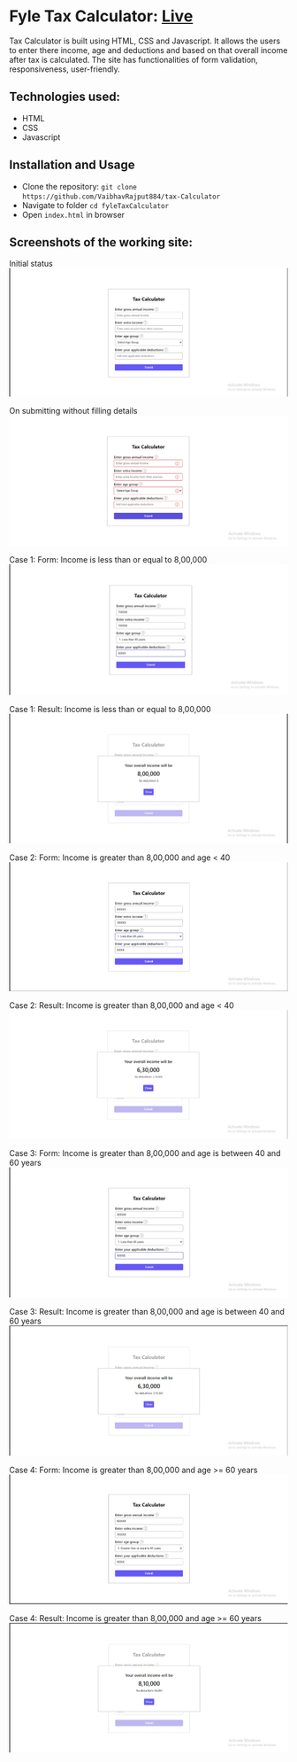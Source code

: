 # Fyle Tax Calculator: [Live](https://tax-calculator-pi.vercel.app/)
Tax Calculator is built using HTML, CSS and Javascript. It allows the users to enter there income, age and deductions and based on that overall income after tax is calculated. The site has functionalities of form validation, responsiveness, user-friendly.

## Technologies used:
- HTML
- CSS
- Javascript

## Installation and Usage
- Clone the repository:
  `git clone https://github.com/VaibhavRajput884/tax-Calculator`
- Navigate to folder
  `cd fyleTaxCalculator`
- Open `index.html` in browser

## Screenshots of the working site:
Initial status
![image](https://github.com/VaibhavRajput884/tax-Calculator/blob/main/Screenshot%20(72).png)

On submitting without filling details
![image](https://github.com/VaibhavRajput884/tax-Calculator/blob/main/Screenshot%20(73).png)


Case 1: Form: Income is less than or equal to 8,00,000
![image](https://github.com/VaibhavRajput884/tax-Calculator/blob/main/Screenshot%20(74).png)

Case 1: Result: Income is less than or equal to 8,00,000
![image](https://github.com/VaibhavRajput884/tax-Calculator/blob/main/Screenshot%20(75).png)

Case 2: Form: Income is greater than 8,00,000 and age < 40
![image](https://github.com/VaibhavRajput884/tax-Calculator/blob/main/Screenshot%20(76).png)

Case 2: Result: Income is greater than 8,00,000 and age < 40 
![image](https://github.com/VaibhavRajput884/tax-Calculator/blob/main/Screenshot%20(77).png)

Case 3: Form: Income is greater than 8,00,000 and age is between 40 and 60 years
![image](https://github.com/VaibhavRajput884/tax-Calculator/blob/main/Screenshot%20(78).png)

Case 3: Result: Income is greater than 8,00,000 and age is between 40 and 60 years
![image](https://github.com/VaibhavRajput884/tax-Calculator/blob/main/Screenshot%20(79).png)

Case 4: Form: Income is greater than 8,00,000 and age >= 60 years
![image](https://github.com/VaibhavRajput884/tax-Calculator/blob/main/Screenshot%20(82).png)

Case 4: Result: Income is greater than 8,00,000 and age >= 60 years
![image](https://github.com/VaibhavRajput884/tax-Calculator/blob/main/Screenshot%20(81).png)





